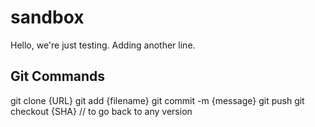 # sandbox

Hello, we're just testing.
Adding another line.

## Git Commands

git clone {URL}
git add {filename}
git commit -m {message}
git push
git checkout {SHA} // to go back to any version
